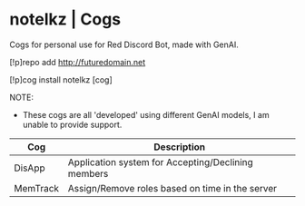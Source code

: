 <h1>notelkz | Cogs</h1>

Cogs for personal use for Red Discord Bot, made with GenAI.

[!p]repo add http://futuredomain.net

[!p]cog install notelkz [cog]

NOTE:
* These cogs are all 'developed' using different GenAI models, I am unable to provide support. 

| Cog  | Description |
| ------------- | ------------- |
| DisApp  | Application system for Accepting/Declining members  |
| MemTrack  | Assign/Remove roles based on time in the server  |
